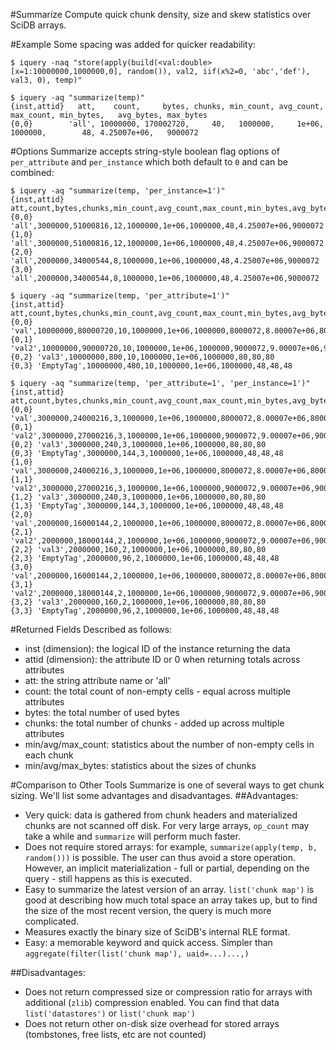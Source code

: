 #Summarize
Compute quick chunk density, size and skew statistics over SciDB arrays.

#Example
Some spacing was added for quicker readability:
```
$ iquery -naq "store(apply(build(<val:double> [x=1:10000000,1000000,0], random()), val2, iif(x%2=0, 'abc','def'), val3, 0), temp)"

$ iquery -aq "summarize(temp)"
{inst,attid}   att,    count,     bytes, chunks, min_count, avg_count, max_count, min_bytes,   avg_bytes, max_bytes
{0,0}        'all', 10000000, 170002720,     40,   1000000,     1e+06,   1000000,        48, 4.25007e+06,   9000072
```

#Options
Summarize accepts string-style boolean flag options of `per_attribute` and `per_instance` which both default to `0` and can be combined:
```
$ iquery -aq "summarize(temp, 'per_instance=1')"
{inst,attid} att,count,bytes,chunks,min_count,avg_count,max_count,min_bytes,avg_bytes,max_bytes
{0,0} 'all',3000000,51000816,12,1000000,1e+06,1000000,48,4.25007e+06,9000072
{1,0} 'all',3000000,51000816,12,1000000,1e+06,1000000,48,4.25007e+06,9000072
{2,0} 'all',2000000,34000544,8,1000000,1e+06,1000000,48,4.25007e+06,9000072
{3,0} 'all',2000000,34000544,8,1000000,1e+06,1000000,48,4.25007e+06,9000072

$ iquery -aq "summarize(temp, 'per_attribute=1')"
{inst,attid} att,count,bytes,chunks,min_count,avg_count,max_count,min_bytes,avg_bytes,max_bytes
{0,0} 'val',10000000,80000720,10,1000000,1e+06,1000000,8000072,8.00007e+06,8000072
{0,1} 'val2',10000000,90000720,10,1000000,1e+06,1000000,9000072,9.00007e+06,9000072
{0,2} 'val3',10000000,800,10,1000000,1e+06,1000000,80,80,80
{0,3} 'EmptyTag',10000000,480,10,1000000,1e+06,1000000,48,48,48

$ iquery -aq "summarize(temp, 'per_attribute=1', 'per_instance=1')"
{inst,attid} att,count,bytes,chunks,min_count,avg_count,max_count,min_bytes,avg_bytes,max_bytes
{0,0} 'val',3000000,24000216,3,1000000,1e+06,1000000,8000072,8.00007e+06,8000072
{0,1} 'val2',3000000,27000216,3,1000000,1e+06,1000000,9000072,9.00007e+06,9000072
{0,2} 'val3',3000000,240,3,1000000,1e+06,1000000,80,80,80
{0,3} 'EmptyTag',3000000,144,3,1000000,1e+06,1000000,48,48,48
{1,0} 'val',3000000,24000216,3,1000000,1e+06,1000000,8000072,8.00007e+06,8000072
{1,1} 'val2',3000000,27000216,3,1000000,1e+06,1000000,9000072,9.00007e+06,9000072
{1,2} 'val3',3000000,240,3,1000000,1e+06,1000000,80,80,80
{1,3} 'EmptyTag',3000000,144,3,1000000,1e+06,1000000,48,48,48
{2,0} 'val',2000000,16000144,2,1000000,1e+06,1000000,8000072,8.00007e+06,8000072
{2,1} 'val2',2000000,18000144,2,1000000,1e+06,1000000,9000072,9.00007e+06,9000072
{2,2} 'val3',2000000,160,2,1000000,1e+06,1000000,80,80,80
{2,3} 'EmptyTag',2000000,96,2,1000000,1e+06,1000000,48,48,48
{3,0} 'val',2000000,16000144,2,1000000,1e+06,1000000,8000072,8.00007e+06,8000072
{3,1} 'val2',2000000,18000144,2,1000000,1e+06,1000000,9000072,9.00007e+06,9000072
{3,2} 'val3',2000000,160,2,1000000,1e+06,1000000,80,80,80
{3,3} 'EmptyTag',2000000,96,2,1000000,1e+06,1000000,48,48,48
```

#Returned Fields
Described as follows:
 * inst (dimension): the logical ID of the instance returning the data
 * attid (dimension): the attribute ID or 0 when returning totals across attributes
 * att: the string attribute name or 'all'
 * count: the total count of non-empty cells - equal across multiple attributes
 * bytes: the total number of used bytes 
 * chunks: the total number of chunks - added up across multiple attributes
 * min/avg/max_count: statistics about the number of non-empty cells in each chunk
 * min/avg/max_bytes: statistics about the sizes of chunks

#Comparison to Other Tools
Summarize is one of several ways to get chunk sizing. We'll list some advantages and disadvantages.
##Advantages:
 * Very quick: data is gathered from chunk headers and materialized chunks are not scanned off disk. For very large arrays, `op_count` may take a while and `summarize` will perform much faster.
 * Does not require stored arrays: for example, `summarize(apply(temp, b, random()))` is possible. The user can thus avoid a store operation. However, an implicit materialization - full or partial, depending on the query - still happens as this is executed.
 * Easy to summarize the latest version of an array. `list('chunk map')` is good at describing how much total space an array takes up, but to find the size of the most recent version, the query is much more complicated.
 * Measures exactly the binary size of SciDB's internal RLE format.
 * Easy: a memorable keyword and quick access. Simpler than `aggregate(filter(list('chunk map'), uaid=...)...,)`

##Disadvantages:
 * Does not return compressed size or compression ratio for arrays with additional (`zlib`) compression enabled. You can find that data `list('datastores')` or `list('chunk map')`
 * Does not return other on-disk size overhead for stored arrays (tombstones, free lists, etc are not counted)
